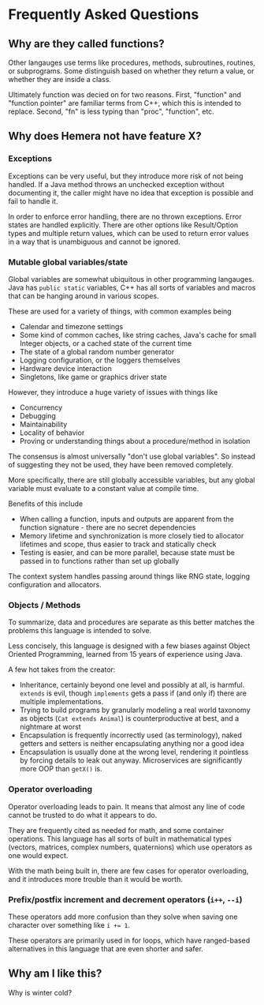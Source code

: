 # Frequently Asked Questions

## Why are they called functions?

Other langauges use terms like procedures, methods, subroutines, routines, or subprograms. Some distinguish based on whether they return a value, or whether they are inside a class.

Ultimately function was decied on for two reasons. First, "function" and "function pointer" are familiar terms from C++, which this is intended to replace. Second, "fn" is less typing than "proc", "function", etc.

## Why does Hemera not have feature X?

### Exceptions

Exceptions can be very useful, but they introduce more risk of not being handled. If a Java method throws an unchecked exception without documenting it, the caller might have no idea that exception is possible and fail to handle it.

In order to enforce error handling, there are no thrown exceptions. Error states are handled explicitly. There are other options like Result/Option types and multiple return values, which can be used to return error values in a way that is unambiguous and cannot be ignored.

### Mutable global variables/state

Global variables are somewhat ubiquitous in other programming langauges. Java has `public static` variables, C++ has all sorts of variables and macros that can be hanging around in various scopes.

These are used for a variety of things, with common examples being

* Calendar and timezone settings
* Some kind of common caches, like string caches, Java's cache for small Integer objects, or a cached state of the current time
* The state of a global random number generator
* Logging configuration, or the loggers themselves
* Hardware device interaction
* Singletons, like game or graphics driver state

However, they introduce a huge variety of issues with things like

* Concurrency
* Debugging
* Maintainability
* Locality of behavior
* Proving or understanding things about a procedure/method in isolation

The consensus is almost universally "don't use global variables". So instead of suggesting they not be used, they have been removed completely.

More specifically, there are still globally accessible variables, but any global variable must evaluate to a constant value at compile time.

Benefits of this include

* When calling a function, inputs and outputs are apparent from the function signature - there are no secret dependencies
* Memory lifetime and synchronization is more closely tied to allocator lifetimes and scope, thus easier to track and statically check
* Testing is easier, and can be more parallel, because state must be passed in to functions rather than set up globally

The context system handles passing around things like RNG state, logging configuration and allocators. 

### Objects / Methods

To summarize, data and procedures are separate as this better matches the problems this language is intended to solve.

Less concisely, this language is designed with a few biases against Object Oriented Programming, learned from 15 years of experience using Java.

A few hot takes from the creator:

* Inheritance, certainly beyond one level and possibly at all, is harmful. `extends` is evil, though `implements` gets a pass if (and only if) there are multiple implementations.
* Trying to build programs by granularly modeling a real world taxonomy as objects (`Cat extends Animal`) is counterproductive at best, and a nightmare at worst
* Encapsulation is frequently incorrectly used (as terminology), naked getters and setters is neither encapsulating anything nor a good idea
* Encapsulation is usually done at the wrong level, rendering it pointless by forcing details to leak out anyway. Microservices are significantly more OOP than `getX()` is.

### Operator overloading

Operator overloading leads to pain. It means that almost any line of code cannot be trusted to do what it appears to do.

They are frequently cited as needed for math, and some container operations. This language has all sorts of built in mathematical types (vectors, matrices, complex numbers, quaternions) which use operators as one would expect. 

With the math being built in, there are few cases for operator overloading, and it introduces more trouble than it would be worth.

### Prefix/postfix increment and decrement operators (`i++`, `--i`)

These operators add more confusion than they solve when saving one character over something like `i += 1`.

These operators are primarily used in for loops, which have ranged-based alternatives in this language that are even shorter and safer.

## Why am I like this?

Why is winter cold?
